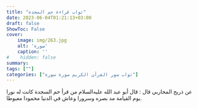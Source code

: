 ```yaml
---
title: "ثواب قراءة حم السجدة"
date: 2023-06-04T01:21:13+03:00
draft: false
ShowToc: False
cover:
    image: img/263.jpg
    alt: 'صورة'
    caption: ''
#    hidden: false
summary: 
tags: [""]
categories: ["ثواب سور القرآن الكريم سورة سورة"]
---
```

عن ذريح المحاربي قال :
قال أبو عبد الله عليه‌السلام من قرأ حم السجدة كانت له نورا يوم القيامة مد
بصره وسرورا وعاش في الدنيا محمودا مغبوطا.

